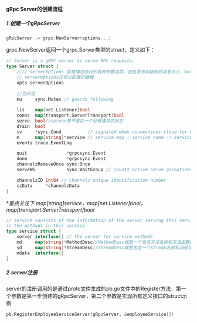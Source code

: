 #### gRpc Server的创建流程

##### 1.创建一个gRpcServer

```go
gRpcServer := grpc.NewServer(options...)
```

grpc.NewServer返回一个grpc.Server类型的struct，定义如下：

```go
// Server is a gRPC server to serve RPC requests.
type Server struct {
    //// serverOptions 就是描述协议的各种参数选项，包括发送和接收的消息大小、buffer大小等等各种，跟 http Headers 类似
    // serverOptions还可以配置拦截器
	opts serverOptions
	
    //互斥锁
	mu     sync.Mutex // guards following
    
	lis    map[net.Listener]bool
	conns  map[transport.ServerTransport]bool
	serve  bool//server是不是在一个处理请求的状态
	drain  bool
	cv     *sync.Cond          // signaled when connections close for GracefulStop
    m      map[string]*service // service map : service name -> service info
	events trace.EventLog

	quit               *grpcsync.Event
	done               *grpcsync.Event
	channelzRemoveOnce sync.Once
	serveWG            sync.WaitGroup // counts active Serve goroutines for GracefulStop

	channelzID int64 // channelz unique identification number
	czData     *channelzData
}

```

**重点关注下 map[string]*service，map[net.Listener]bool，map[transport.ServerTransport]bool**

```go
// service consists of the information of the server serving this service and
// the methods in this service.
type service struct {
	server interface{} // the server for service methods
	md     map[string]*MethodDesc//MethodDesc就是一个包含方法名称和方法函数的struct
	sd     map[string]*StreamDesc//StreamDesc就是包含一个stream名称和流处理函数的struct
	mdata  interface{}
}
```

##### 2.server注册

server的注册调用的是通过proto文件生成的pb.go文件中的Register方法，第一个参数是第一步创建的gRpcServer，第二个参数是实现所有定义接口的struct示例

```go
pb.RegisterEmployeeServiceServer(gRpcServer, &employeeService{})
```

